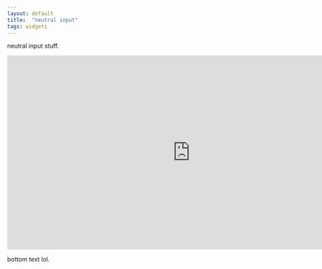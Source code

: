 ```yaml
---
layout: default
title:  "neutral input"
tags: widgets
---
```


neutral input stuff.

<iframe
	src="https://willsh1997-neutral-sd-dev.hf.space"
	frameborder="0"
	width="850"
	height="450"
></iframe>


bottom text lol.